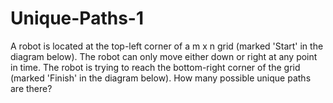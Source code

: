 # Unique-Paths-1
A robot is located at the top-left corner of a m x n grid (marked 'Start' in the diagram below).  The robot can only move either down or right at any point in time. The robot is trying to reach the bottom-right corner of the grid (marked 'Finish' in the diagram below).  How many possible unique paths are there?
